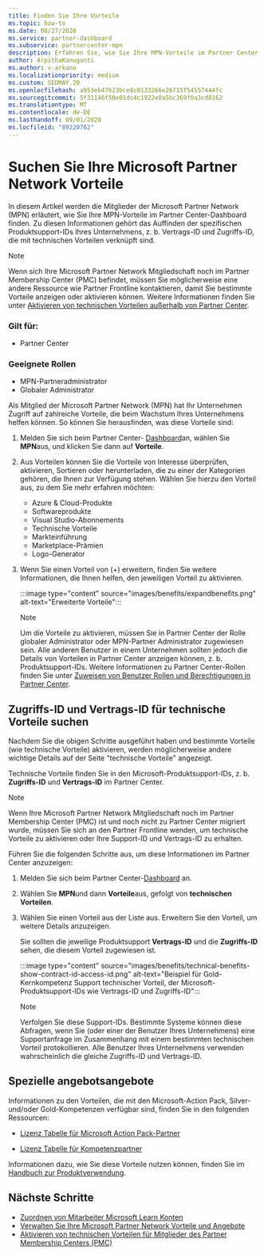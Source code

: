 ```yaml
---
title: Finden Sie Ihre Vorteile
ms.topic: how-to
ms.date: 08/27/2020
ms.service: partner-dashboard
ms.subservice: partnercenter-mpn
description: Erfahren Sie, wie Sie Ihre MPN-Vorteile im Partner Center-Dashboard finden.
author: ArpithaKanuganti
ms.author: v-arkanu
ms.localizationpriority: medium
ms.custom: SEOMAY.20
ms.openlocfilehash: a953eb47623bce8c0133266e26715f54557444fc
ms.sourcegitcommit: 5f31146f50e01dc4c1922e0a5bc369f0a3cd8162
ms.translationtype: MT
ms.contentlocale: de-DE
ms.lasthandoff: 09/01/2020
ms.locfileid: "89220762"
---
```

# <a name="locate-your-microsoft-partner-network-benefits"></a>Suchen Sie Ihre Microsoft Partner Network Vorteile 

In diesem Artikel werden die Mitglieder der Microsoft Partner Network (MPN) erläutert, wie Sie Ihre MPN-Vorteile im Partner Center-Dashboard finden. Zu diesen Informationen gehört das Auffinden der spezifischen Produktsupport-IDs Ihres Unternehmens, z. b. Vertrags-ID und Zugriffs-ID, die mit technischen Vorteilen verknüpft sind.

>[!NOTE]
> Wenn sich Ihre Microsoft Partner Network Mitgliedschaft noch im Partner Membership Center (PMC) befindet, müssen Sie möglicherweise eine andere Ressource wie Partner Frontline kontaktieren, damit Sie bestimmte Vorteile anzeigen oder aktivieren können. Weitere Informationen finden Sie unter [Aktivieren von technischen Vorteilen außerhalb von Partner Center](partner-membership-center-tech-benefits-activate.md).

### <a name="applies-to"></a>Gilt für:

- Partner Center

### <a name="appropriate-roles"></a>Geeignete Rollen

- MPN-Partneradministrator
- Globaler Administrator

Als Mitglied der Microsoft Partner Network (MPN) hat Ihr Unternehmen Zugriff auf zahlreiche Vorteile, die beim Wachstum Ihres Unternehmens helfen können. So können Sie herausfinden, was diese Vorteile sind:

1. Melden Sie sich beim Partner Center- [Dashboard](https://partner.microsoft.com/dashboard/home)an, wählen Sie **MPN**aus, und klicken Sie dann auf **Vorteile**.

2. Aus Vorteilen können Sie die Vorteile von Interesse überprüfen, aktivieren, Sortieren oder herunterladen, die zu einer der Kategorien gehören, die Ihnen zur Verfügung stehen. Wählen Sie hierzu den Vorteil aus, zu dem Sie mehr erfahren möchten:

   - Azure & Cloud-Produkte
   - Softwareprodukte
   - Visual Studio-Abonnements
   - Technische Vorteile
   - Markteinführung
   - Marketplace-Prämien
   - Logo-Generator

3. Wenn Sie einen Vorteil von (+) erweitern, finden Sie weitere Informationen, die Ihnen helfen, den jeweiligen Vorteil zu aktivieren.

   :::image type="content" source="images/benefits/expandbenefits.png" alt-text="Erweiterte Vorteile":::

   > [!NOTE]
   > Um die Vorteile zu aktivieren, müssen Sie in Partner Center der Rolle globaler Administrator oder MPN-Partner Administrator zugewiesen sein. Alle anderen Benutzer in einem Unternehmen sollten jedoch die Details von Vorteilen in Partner Center anzeigen können, z. b. Produktsupport-IDs. Weitere Informationen zu Partner Center-Rollen finden Sie unter [Zuweisen von Benutzer Rollen und Berechtigungen in Partner Center](permissions-overview.md).

## <a name="find-access-id-and-contract-id-for-technical-benefits"></a>Zugriffs-ID und Vertrags-ID für technische Vorteile suchen

Nachdem Sie die obigen Schritte ausgeführt haben und bestimmte Vorteile (wie technische Vorteile) aktivieren, werden möglicherweise andere wichtige Details auf der Seite "technische Vorteile" angezeigt.

Technische Vorteile finden Sie in den Microsoft-Produktsupport-IDs, z. b. **Zugriffs-ID** und **Vertrags-ID** im Partner Center.

>[!NOTE]
> Wenn Ihre Microsoft Partner Network Mitgliedschaft noch im Partner Membership Center (PMC) ist und noch nicht zu Partner Center migriert wurde, müssen Sie sich an den Partner Frontline wenden, um technische Vorteile zu aktivieren oder Ihre Support-ID und Vertrags-ID zu erhalten.

 Führen Sie die folgenden Schritte aus, um diese Informationen im Partner Center anzuzeigen:

1. Melden Sie sich beim Partner Center-[Dashboard](https://partner.microsoft.com/dashboard/home) an.

2. Wählen Sie **MPN**und dann **Vorteile**aus, gefolgt von **technischen Vorteilen**.

3. Wählen Sie einen Vorteil aus der Liste aus. Erweitern Sie den Vorteil, um weitere Details anzuzeigen. 

   Sie sollten die jeweilige Produktsupport **Vertrags-ID** und die **Zugriffs-ID** sehen, die diesem Vorteil zugewiesen ist.  

   :::image type="content" source="images/benefits/technical-benefits-show-contract-id-access-id.png" alt-text="Beispiel für Gold-Kernkompetenz Support technischer Vorteil, der Microsoft-Produktsupport-IDs wie Vertrags-ID und Zugriffs-ID":::

   > [!NOTE]
   > Verfolgen Sie diese Support-IDs. Bestimmte Systeme können diese Abfragen, wenn Sie (oder einer der Benutzer Ihres Unternehmens) eine Supportanfrage im Zusammenhang mit einem bestimmten technischen Vorteil protokollieren. Alle Benutzer Ihres Unternehmens verwenden wahrscheinlich die gleiche Zugriffs-ID und Vertrags-ID.

## <a name="specific-benefit-offers"></a>Spezielle angebotsangebote

Informationen zu den Vorteilen, die mit den Microsoft-Action Pack, Silver-und/oder Gold-Kompetenzen verfügbar sind, finden Sie in den folgenden Ressourcen:

- [Lizenz Tabelle für Microsoft Action Pack-Partner](https://assetsprod.microsoft.com/mpn/MPN-MAPS-Software-IUR-License-Table.xlsx)

- [Lizenz Tabelle für Kompetenzpartner](https://assetsprod.microsoft.com/mpn-maps-software-iur-competency-license-table.docx)

Informationen dazu, wie Sie diese Vorteile nutzen können, finden Sie im [Handbuch zur Produktverwendung](https://assets.microsoft.com/MPN-MAPS-Product-Usage-Guide.pdf).

## <a name="next-steps"></a>Nächste Schritte

- [Zuordnen von Mitarbeiter Microsoft Learn Konten](ms-learn-associate.md)
- [Verwalten Sie Ihre Microsoft Partner Network Vorteile und Angebote](manage-your-partner-network-benefits.md)
- [Aktivieren von technischen Vorteilen für Mitglieder des Partner Membership Centers (PMC)](partner-membership-center-tech-benefits-activate.md)